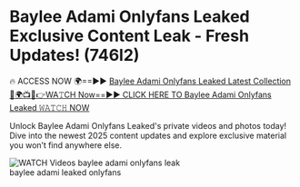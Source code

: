 # Baylee Adami Onlyfans Leaked Exclusive Content Leak - Fresh Updates! (746l2)

🔥 ACCESS NOW 🌍==►► <a href="https://tinyurl.com/3fjeunct" rel="nofollow">Baylee Adami Onlyfans Leaked Latest Collection</a></h3>
[🔴🌍📺📱👉WA𝚃CH Now==►► CLICK HERE TO Baylee Adami Onlyfans Leaked 𝚆𝙰𝚃𝙲𝙷 NOW](https://tinyurl.com/3fjeunct)

Unlock Baylee Adami Onlyfans Leaked's private videos and photos today! Dive into the newest 2025 content updates and explore exclusive material you won’t find anywhere else.


<a href="https://tinyurl.com/3fjeunct" rel="nofollow" data-target="animated-image.originalLink"><img src="https://camo.githubusercontent.com/8a4f000d20f83aca3bf7ec5f350d767afa0574a8a352519fd8cfa583a6f93a33/68747470733a2f2f692e696d6775722e636f6d2f644a486b345a712e676966" alt="WATCH Videos" data-canonical-src="https://i.imgur.com/dJHk4Zq.gif" style="max-width: 100%; display: inline-block;" data-target="animated-image.originalImage"></a>
baylee adami onlyfans leak<br>
baylee adami leaked onlyfans